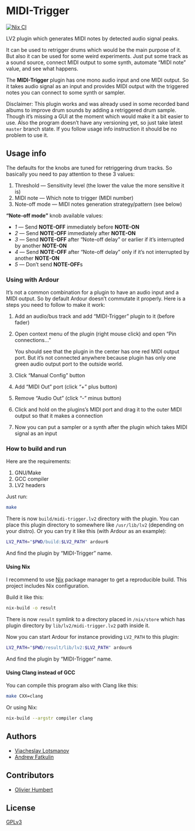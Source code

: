 # MIDI-Trigger

[![Nix CI](https://github.com/unclechu/MIDI-Trigger/actions/workflows/nix.yml/badge.svg)](https://github.com/unclechu/MIDI-Trigger/actions/workflows/nix.yml)

LV2 plugin which generates MIDI notes by detected audio signal peaks.

It can be used to retrigger drums which would be the main purpose of it.
But also it can be used for some weird experiments. Just put some track as a
sound source, connect MIDI output to some synth, automate “MIDI note” value,
and see what happens.

The **MIDI-Trigger** plugin has one mono audio input and one MIDI output.
So it takes audio signal as an input and provides MIDI output with the triggered
notes you can connect to some synth or sampler.

Disclaimer: This plugin works and was already used in some recorded band albums
to improve drum sounds by adding a retriggered drum sample. Though it’s missing
a GUI at the moment which would make it a bit easier to use. Also the program
doesn’t have any versioning yet, so just take latest `master` branch state. If
you follow usage info instruction it should be no problem to use it.

## Usage info

The defaults for the knobs are tuned for retriggering drum tracks.
So basically you need to pay attention to these 3 values:

1. Threshold — Sensitivity level (the lower the value the more sensitive it is)
2. MIDI note — Which note to trigger (MIDI number)
3. Note-off mode — MIDI notes generation strategy/pattern (see below)

**“Note-off mode”** knob available values:

- *1* — Send **NOTE-OFF** immediately before **NOTE-ON**
- *2* — Send **NOTE-OFF** immediately after **NOTE-ON**
- *3* — Send **NOTE-OFF** after “Note-off delay” or earlier
        if it’s interrupted by another **NOTE-ON**
- *4* — Send **NOTE-OFF** after “Note-off delay”
        only if it’s not interrupted by another **NOTE-ON**
- *5* — Don’t send **NOTE-OFF**s

### Using with Ardour

It’s not a common combination for a plugin to have an audio input and a MIDI
output. So by default Ardour doesn’t commutate it properly. Here is a steps you
need to follow to make it work:

1. Add an audio/bus track and add “MIDI-Trigger” plugin to it (before fader)

2. Open context menu of the plugin (right mouse click) and open
   “Pin connections...”

   You should see that the plugin in the center has one red MIDI output port.
   But it’s not connected anywhere because plugin has only one green audio
   output port to the outside world.

3. Click “Manual Config” button
4. Add “MIDI Out” port (click “+” plus button)
5. Remove “Audio Out” (click “-” minus button)

6. Click and hold on the plugins’s MIDI port and drag it to the outer MIDI
   output so that it makes a connection

7. Now you can put a sampler or a synth after the plugin which takes MIDI signal
   as an input

### How to build and run

Here are the requirements:

1. GNU/Make
2. GCC compiler
3. LV2 headers

Just run:

``` sh
make
```

There is now `build/midi-trigger.lv2` directory with the plugin. You can place
this plugin directory to somewhere like `/usr/lib/lv2` (depending on your
distro). Or you can try it like this (with Ardour as an example):

``` sh
LV2_PATH="$PWD/build:$LV2_PATH" ardour6
```

And find the plugin by “MIDI-Trigger” name.

#### Using Nix

I recommend to use [Nix] package manager to get a reproducible build.
This project includes Nix configuration.

Build it like this:

``` sh
nix-build -o result
```

There is now `result` symlink to a directory placed in `/nix/store` which
has plugin directory by `lib/lv2/midi-trigger.lv2` path inside it.

Now you can start Ardour for instance providing `LV2_PATH` to this plugin:

``` sh
LV2_PATH="$PWD/result/lib/lv2:$LV2_PATH" ardour6
```

And find the plugin by “MIDI-Trigger” name.

#### Using Clang instead of GCC

You can compile this program also with Clang like this:

``` sh
make CXX=clang
```

Or using Nix:

``` sh
nix-build --argstr compiler clang
```

## Authors

* [Viacheslav Lotsmanov](https://github.com/unclechu)
* [Andrew Fatkulin](https://github.com/co-yo-ne-da)

## Contributors

* [Olivier Humbert](https://github.com/trebmuh)

## License

[GPLv3](./LICENSE)

[Nix]: https://github.com/NixOS/nix
